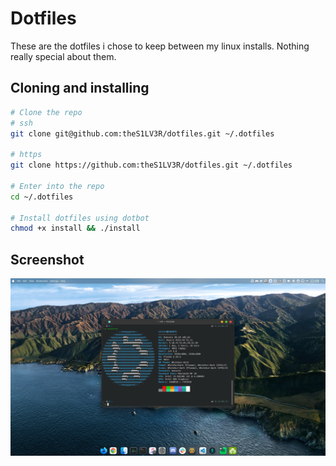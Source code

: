 # Dotfiles

These are the dotfiles i chose to keep between my linux installs. Nothing really special about them.

## Cloning and installing

```bash
# Clone the repo
# ssh
git clone git@github.com:theS1LV3R/dotfiles.git ~/.dotfiles

# https
git clone https://github.com:theS1LV3R/dotfiles.git ~/.dotfiles

# Enter into the repo
cd ~/.dotfiles

# Install dotfiles using dotbot
chmod +x install && ./install
```

## Screenshot

![screenshot of desktop](./screenshot.png)
